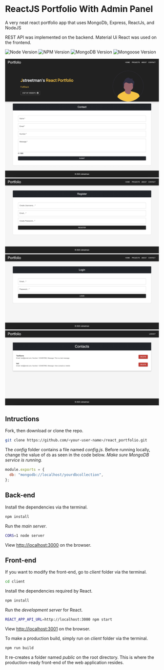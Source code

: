 # ReactJS Portfolio With Admin Panel

A very neat react portfolio app that uses MongoDb, Express, ReactJs, and NodeJS

REST API was implemented on the backend. Material Ui React was used on the frontend.

![Node Version](https://img.shields.io/badge/node-v20+-green.svg)
![NPM Version](https://img.shields.io/badge/npm-v9+-blue.svg)
![MongoDB Version](https://img.shields.io/badge/mongodb-v7+-yellowgreen.svg)
![Mongoose Version](https://img.shields.io/badge/mongoose-v7+-red.svg)

![LANDING PAGE](landing.jpeg)
![CONTACT PAGE](contact.jpeg)
![REGISTER PAGE](register.jpeg)
![LOGIN PAGE](login.jpeg)
![ADMIN PAGE](adminpanel.jpeg)

## Intructions

Fork, then download or clone the repo.

```bash
git clone https://github.com/<your-user-name>/react_portfolio.git
```

The _config_ folder contains a file named _config.js_. Before running locally, change the value of `db` as seen in the code below. _Make sure MongoDB service is running._

```js
module.exports = {
  db: "mongodb://localhost/yourdbcollection",
};
```

## Back-end

Install the dependencies via the terminal.

```bash
npm install
```

Run the _main server_.

```bash
CORS=1 node server
```

View [http://localhost:3000](http://localhost:3000) on the browser.

## Front-end

If you want to modify the front-end, go to _client_ folder via the terminal.

```bash
cd client
```

Install the dependencies required by React.

```bash
npm install
```

Run the _development server_ for React.

```bash
REACT_APP_API_URL=http://localhost:3000 npm start
```

View [http://localhost:3001](http://localhost:3001) on the browser.

To make a production build, simply run on _client_ folder via the terminal.

```bash
npm run build
```

It re-creates a folder named _public_ on the root directory. This is where the production-ready front-end of the web application resides.

